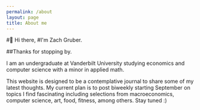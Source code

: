 ```yaml
---
permalink: /about
layout: page
title: About me
---
```


#👋 Hi there,
#I'm Zach Gruber.

##Thanks for stopping by.

I am an undergraduate at Vanderbilt University studying economics and computer science with a minor in applied math. 

This website is designed to be a contemplative journal to share some of my latest thoughts. My current plan is to post biweekly starting September on topics I find fascinating including selections from macroeconomics, computer science, art, food, fitness, among others. Stay tuned :)

